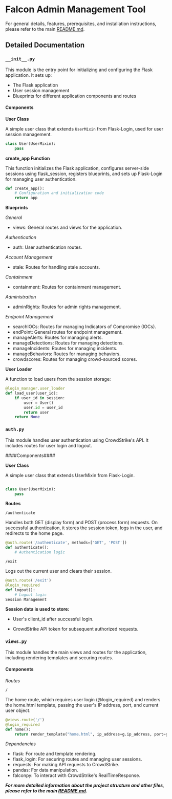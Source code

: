 # Falcon Admin Management Tool

For general details, features, prerequisites, and installation instructions, please refer to the main [README.md](https://github.com/zayeemZaki/FullStackCrowdStrikeAutomation/blob/main/README.md).

## Detailed Documentation

### `__init__.py`

This module is the entry point for initializing and configuring the Flask application. It sets up:

- The Flask application
- User session management
- Blueprints for different application components and routes

#### Components ####


**User Class**

A simple user class that extends `UserMixin` from Flask-Login, used for user session management.

```python
class User(UserMixin):
    pass
```


**create_app Function**

This function initializes the Flask application, configures server-side sessions using flask_session, registers blueprints, and sets up Flask-Login for managing user authentication.

```python
def create_app():
    # Configuration and initialization code
    return app
```


**Blueprints**

*General*
- views: General routes and views for the application.

*Authentication*
- auth: User authentication routes.

*Account Management*
- stale: Routes for handling stale accounts.

*Containment*
- containment: Routes for containment management.

*Administration*
- adminRights: Routes for admin rights management.

*Endpoint Management*
- searchIOCs: Routes for managing Indicators of Compromise (IOCs).
- endPoint: General routes for endpoint management.
- manageAlerts: Routes for managing alerts.
- manageDetections: Routes for managing detections.
- manageIncidents: Routes for managing incidents.
- manageBehaviors: Routes for managing behaviors.
- crowdscores: Routes for managing crowd-sourced scores.


**User Loader**

A function to load users from the session storage:

```python
@login_manager.user_loader
def load_user(user_id):
    if user_id in session:
        user = User()
        user.id = user_id
        return user
    return None
```



### `auth.py` ###

This module handles user authentication using CrowdStrike's API. It includes routes for user login and logout.

####Components####


**User Class**

A simple user class that extends UserMixin from Flask-Login.

```python

class User(UserMixin):
    pass
```


**Routes**

`/authenticate`

Handles both GET (display form) and POST (process form) requests. On successful authentication, it stores the session token, logs in the user, and redirects to the home page.

```python
@auth.route('/authenticate', methods=['GET', 'POST'])
def authenticate():
    # Authentication logic
```

`/exit`

Logs out the current user and clears their session.

```python
@auth.route('/exit')
@login_required
def logout():
    # Logout logic
Session Management
```


**Session data is used to store:**

- User's client_id after successful login.

- CrowdStrike API token for subsequent authorized requests.



### `views.py` ###

This module handles the main views and routes for the application, including rendering templates and securing routes.


#### Components ####


*Routes*

`/`

The home route, which requires user login (@login_required) and renders the home.html template, passing the user's IP address, port, and current user object.

```python
@views.route('/')
@login_required
def home():
    return render_template("home.html", ip_address=g.ip_address, port=g.port, user=current_user)
```


*Dependencies*
- flask: For route and template rendering.
- flask_login: For securing routes and managing user sessions.
- requests: For making API requests to CrowdStrike.
- pandas: For data manipulation.
- falconpy: To interact with CrowdStrike's RealTimeResponse.


***For more detailed information about the project structure and other files, please refer to the main [README.md](https://github.com/zayeemZaki/FullStackCrowdStrikeAutomation/blob/main/README.md).***

